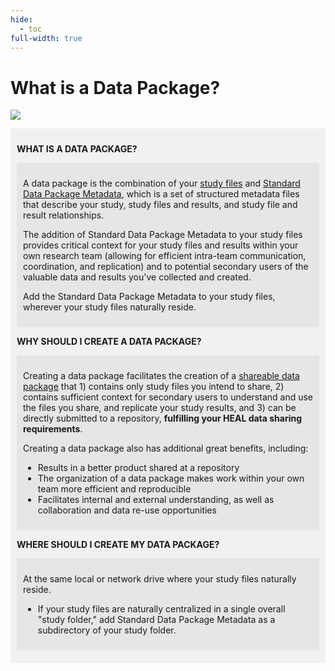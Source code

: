 ```yaml
---
hide:
  - toc
full-width: true
---
```


# What is a Data Package?

  ![](what.drawio)

<div markdown="1" style="background-color:rgba(0, 0, 0, 0.0470588); text-align:left; vertical-align: top; padding:10px 10px;">

**WHAT IS A DATA PACKAGE?**

<div markdown="1" style="background-color:rgba(0, 0, 0, 0.0470588); text-align:left; vertical-align: top; padding:10px 10px; margin-bottom: 10px;">

A data package is the combination of your [study files](study-file.md) and [Standard Data Package Metadata](sdpmd.md), which is a set of structured metadata files that describe your study, study files and results, and study file and result relationships. 

The addition of Standard Data Package Metadata to your study files provides critical context for your study files and results within your own research team (allowing for efficient intra-team communication, coordination, and replication) and to potential secondary users of the valuable data and results you've collected and created.   

Add the Standard Data Package Metadata to your study files, wherever your study files naturally reside.

</div>

**WHY SHOULD I CREATE A DATA PACKAGE?**

<div markdown="1" style="background-color:rgba(0, 0, 0, 0.0470588); text-align:left; vertical-align: top; padding:10px 10px; margin-bottom: 10px;">

Creating a data package facilitates the creation of a [shareable data package](shareable.md) that 1) contains only study files you intend to share, 2) contains sufficient context for secondary users to understand and use the files you share, and replicate your study results, and 3) can be directly submitted to a repository, **fulfilling your HEAL data sharing requirements**.

Creating a data package also has additional great benefits, including:
  
* Results in a better product shared at a repository
* The organization of a data package makes work within your own team more efficient and reproducible
* Facilitates internal and external understanding, as well as collaboration and data re-use opportunities

</div>

**WHERE SHOULD I CREATE MY DATA PACKAGE?** 

<div markdown="1" style="background-color:rgba(0, 0, 0, 0.0470588); text-align:left; vertical-align: top; padding:10px 10px; margin-bottom: 10px;">

At the same local or network drive where your study files naturally reside.

* If your study files are naturally centralized in a single overall "study folder," add Standard Data Package Metadata as a subdirectory of your study folder.

</div>
</div>